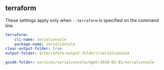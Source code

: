 
## terraform

These settings apply only when `--terraform` is specified on the command line.

``` yaml $(terraform)
terraform:
    cli-name: serialconsole
    package-name: serialconsole
clear-output-folder: true
output-folder: $(terraform-output-folder)/serialconsole
```

``` yaml $(tag) == 'package-2018-05' && $(terraform)
gosdk-folder: services/serialconsole/mgmt/2018-05-01/serialconsole
```
